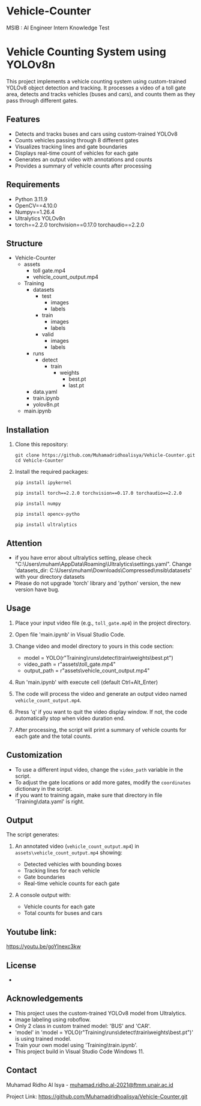 # Vehicle-Counter
 MSIB : AI Engineer Intern Knowledge Test

# Vehicle Counting System using YOLOv8n

This project implements a vehicle counting system using custom-trained YOLOv8 object detection and tracking. It processes a video of a toll gate area, detects and tracks vehicles (buses and cars), and counts them as they pass through different gates.

## Features

- Detects and tracks buses and cars using custom-trained YOLOv8
- Counts vehicles passing through 8 different gates
- Visualizes tracking lines and gate boundaries
- Displays real-time count of vehicles for each gate
- Generates an output video with annotations and counts
- Provides a summary of vehicle counts after processing

## Requirements

- Python 3.11.9
- OpenCV==4.10.0
- Numpy==1.26.4
- Ultralytics YOLOv8n
- torch==2.2.0 torchvision==0.17.0 torchaudio==2.2.0

## Structure

- Vehicle-Counter
  - assets
    - toll gate.mp4
    - vehicle_count_output.mp4
  - Training
    - datasets
      - test
        - images
        - labels
      - train
        - images
        - labels
      - valid
        - images
        - labels
    - runs
      - detect
        - train
          - weights
            - best.pt
            - last.pt
    - data.yaml
    - train.ipynb
    - yolov8n.pt
  - main.ipynb

## Installation

1. Clone this repository:
   ```
   git clone https://github.com/Muhamadridhoalisya/Vehicle-Counter.git
   cd Vehicle-Counter
   ```

2. Install the required packages:
   ```
   pip install ipykernel
   ```
   ```
   pip install torch==2.2.0 torchvision==0.17.0 torchaudio==2.2.0
   ```
   ```
   pip install numpy
   ```
   ```
   pip install opencv-pytho
   ```
   ```
   pip install ultralytics
   ```

## Attention

* if you have error about ultralytics setting, please check "C:\Users\muham\AppData\Roaming\Ultralytics\settings.yaml". Change 'datasets_dir: C:\Users\muham\Downloads\Compressed\msib\datasets' with your directory datasets
* Please do not upgrade 'torch' library and 'python' version, the new version have bug.

## Usage

1. Place your input video file (e.g., `toll_gate.mp4`) in the project directory.

2. Open file 'main.ipynb' in Visual Studio Code.

3. Change video and model directory to yours in this code section:
   - model = YOLO(r"Training\runs\detect\train\weights\best.pt")
   - video_path = r"assets\toll_gate.mp4"
   - output_path = r"assets\vehicle_count_output.mp4"

2. Run 'main.ipynb' with execute cell (default Ctrl+Alt_Enter)

3. The code will process the video and generate an output video named `vehicle_count_output.mp4`.

4. Press 'q' if you want to quit the video display window. If not, the code automatically stop when video duration end.

5. After processing, the script will print a summary of vehicle counts for each gate and the total counts.

## Customization

- To use a different input video, change the `video_path` variable in the script.
- To adjust the gate locations or add more gates, modify the `coordinates` dictionary in the script.
- if you want to training again, make sure that directory in file 'Training\data.yaml' is right.

## Output

The script generates:
1. An annotated video (`vehicle_count_output.mp4`) in `assets\vehicle_count_output.mp4` showing:
   - Detected vehicles with bounding boxes
   - Tracking lines for each vehicle
   - Gate boundaries
   - Real-time vehicle counts for each gate

3. A console output with:
   - Vehicle counts for each gate
   - Total counts for buses and cars

## Youtube link:
https://youtu.be/goYInexc3kw

## License

-

## Acknowledgements

- This project uses the custom-trained YOLOv8 model from Ultralytics.
- image labeling using roboflow.
- Only 2 class in custom trained model: 'BUS' and 'CAR'.
- 'model' in 'model = YOLO(r"Training\runs\detect\train\weights\best.pt")' is using trained model.
- Train your own model using 'Training\train.ipynb'.
- This project build in Visual Studio Code Windows 11.

## Contact

Muhamad Ridho Al Isya - muhamad.ridho.al-2021@ftmm.unair.ac.id

Project Link: https://github.com/Muhamadridhoalisya/Vehicle-Counter.git
